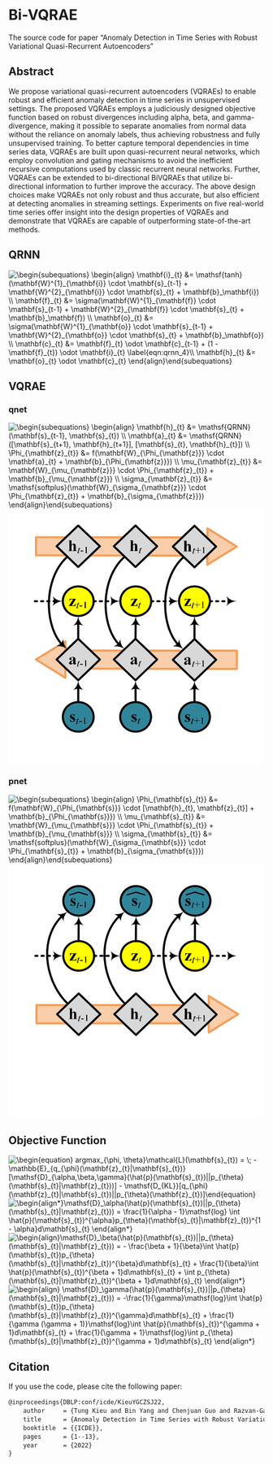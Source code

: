# Bi-VQRAE

The source code for paper “Anomaly Detection in Time Series with Robust
Variational Quasi-Recurrent Autoencoders”

## Abstract

We propose variational quasi-recurrent autoencoders (VQRAEs) to enable
robust and efficient anomaly detection in time series in unsupervised
settings. The proposed VQRAEs employs a judiciously designed objective
function based on robust divergences including alpha, beta, and
gamma-divergence, making it possible to separate anomalies from normal
data without the reliance on anomaly labels, thus achieving robustness
and fully unsupervised training. To better capture temporal dependencies
in time series data, VQRAEs are built upon quasi-recurrent neural
networks, which employ convolution and gating mechanisms to avoid the
inefficient recursive computations used by classic recurrent neural
networks. Further, VQRAEs can be extended to bi-directional BiVQRAEs
that utilize bi-directional information to further improve the accuracy.
The above design choices make VQRAEs not only robust and thus accurate,
but also efficient at detecting anomalies in streaming settings.
Experiments on five real-world time series offer insight into the design
properties of VQRAEs and demonstrate that VQRAEs are capable of
outperforming state-of-the-art methods.

## QRNN

<img src="https://latex.codecogs.com/svg.image?\begin{subequations}&space;&space;\begin{align}&space;&space;&space;&space;&space;&space;\mathbf{i}_{t}&space;&=&space;\mathsf{tanh}(\mathbf{W}^{1}_{\mathbf{i}}&space;\cdot&space;\mathbf{s}_{t-1}&space;&plus;&space;\mathbf{W}^{2}_{\mathbf{i}}&space;\cdot&space;\mathbf{s}_{t}&space;&plus;&space;\mathbf{b}_\mathbf{i})&space;\\&space;&space;&space;&space;&space;&space;\mathbf{f}_{t}&space;&=&space;\sigma(\mathbf{W}^{1}_{\mathbf{f}}&space;\cdot&space;\mathbf{s}_{t-1}&space;&plus;&space;\mathbf{W}^{2}_{\mathbf{f}}&space;\cdot&space;\mathbf{s}_{t}&space;&plus;&space;\mathbf{b}_\mathbf{f})&space;\\&space;&space;&space;&space;&space;&space;\mathbf{o}_{t}&space;&=&space;\sigma(\mathbf{W}^{1}_{\mathbf{o}}&space;\cdot&space;\mathbf{s}_{t-1}&space;&plus;&space;\mathbf{W}^{2}_{\mathbf{o}}&space;\cdot&space;\mathbf{s}_{t}&space;&plus;&space;\mathbf{b}_\mathbf{o})&space;\\&space;&space;&space;&space;&space;&space;\mathbf{c}_{t}&space;&=&space;\mathbf{f}_{t}&space;\odot&space;\mathbf{c}_{t-1}&space;&plus;&space;(1&space;-&space;\mathbf{f}_{t})&space;\odot&space;\mathbf{i}_{t}&space;\label{eqn:qrnn_4}\\&space;&space;&space;&space;&space;&space;\mathbf{h}_{t}&space;&=&space;\mathbf{o}_{t}&space;\odot&space;\mathbf{c}_{t}&space;&space;&space;\end{align}\end{subequations}" title="\begin{subequations} \begin{align} \mathbf{i}_{t} &= \mathsf{tanh}(\mathbf{W}^{1}_{\mathbf{i}} \cdot \mathbf{s}_{t-1} + \mathbf{W}^{2}_{\mathbf{i}} \cdot \mathbf{s}_{t} + \mathbf{b}_\mathbf{i}) \\ \mathbf{f}_{t} &= \sigma(\mathbf{W}^{1}_{\mathbf{f}} \cdot \mathbf{s}_{t-1} + \mathbf{W}^{2}_{\mathbf{f}} \cdot \mathbf{s}_{t} + \mathbf{b}_\mathbf{f}) \\ \mathbf{o}_{t} &= \sigma(\mathbf{W}^{1}_{\mathbf{o}} \cdot \mathbf{s}_{t-1} + \mathbf{W}^{2}_{\mathbf{o}} \cdot \mathbf{s}_{t} + \mathbf{b}_\mathbf{o}) \\ \mathbf{c}_{t} &= \mathbf{f}_{t} \odot \mathbf{c}_{t-1} + (1 - \mathbf{f}_{t}) \odot \mathbf{i}_{t} \label{eqn:qrnn_4}\\ \mathbf{h}_{t} &= \mathbf{o}_{t} \odot \mathbf{c}_{t} \end{align}\end{subequations}" />

## VQRAE

### qnet

<img src="https://latex.codecogs.com/svg.image?\begin{subequations}&space;\begin{align}&space;&space;&space;&space;&space;\mathbf{h}_{t}&space;&=&space;\mathsf{QRNN}(\mathbf{s}_{t-1},&space;\mathbf{s}_{t})&space;\\&space;&space;&space;&space;&space;\mathbf{a}_{t}&space;&=&space;\mathsf{QRNN}([\mathbf{s}_{t&plus;1},&space;\mathbf{h}_{t&plus;1}],&space;[\mathbf{s}_{t},&space;\mathbf{h}_{t}])&space;\\&space;&space;&space;&space;&space;\Phi_{\mathbf{z}_{t}}&space;&=&space;f(\mathbf{W}_{\Phi_{\mathbf{z}}}&space;\cdot&space;\mathbf{a}_{t}&space;&plus;&space;\mathbf{b}_{\Phi_{\mathbf{z}}})&space;\\&space;&space;&space;&space;&space;\mu_{\mathbf{z}_{t}}&space;&=&space;\mathbf{W}_{\mu_{\mathbf{z}}}&space;\cdot&space;\Phi_{\mathbf{z}_{t}}&space;&plus;&space;\mathbf{b}_{\mu_{\mathbf{z}}}&space;\\&space;&space;&space;&space;&space;\sigma_{\mathbf{z}_{t}}&space;&=&space;\mathsf{softplus}(\mathbf{W}_{\sigma_{\mathbf{z}}}&space;\cdot&space;\Phi_{\mathbf{z}_{t}}&space;&plus;&space;\mathbf{b}_{\sigma_{\mathbf{z}}})&space;&space;&space;\end{align}\end{subequations}" title="\begin{subequations} \begin{align} \mathbf{h}_{t} &= \mathsf{QRNN}(\mathbf{s}_{t-1}, \mathbf{s}_{t}) \\ \mathbf{a}_{t} &= \mathsf{QRNN}([\mathbf{s}_{t+1}, \mathbf{h}_{t+1}], [\mathbf{s}_{t}, \mathbf{h}_{t}]) \\ \Phi_{\mathbf{z}_{t}} &= f(\mathbf{W}_{\Phi_{\mathbf{z}}} \cdot \mathbf{a}_{t} + \mathbf{b}_{\Phi_{\mathbf{z}}}) \\ \mu_{\mathbf{z}_{t}} &= \mathbf{W}_{\mu_{\mathbf{z}}} \cdot \Phi_{\mathbf{z}_{t}} + \mathbf{b}_{\mu_{\mathbf{z}}} \\ \sigma_{\mathbf{z}_{t}} &= \mathsf{softplus}(\mathbf{W}_{\sigma_{\mathbf{z}}} \cdot \Phi_{\mathbf{z}_{t}} + \mathbf{b}_{\sigma_{\mathbf{z}}}) \end{align}\end{subequations}" />

<img src="q_net.png" alt="q_net" width="500" height="500" />

### pnet

<img src="https://latex.codecogs.com/svg.image?\begin{subequations}&space;&space;\begin{align}&space;&space;&space;&space;&space;&space;\Phi_{\mathbf{s}_{t}}&space;&=&space;f(\mathbf{W}_{\Phi_{\mathbf{s}}}&space;\cdot&space;[\mathbf{h}_{t},&space;\mathbf{z}_{t}]&space;&plus;&space;\mathbf{b}_{\Phi_{\mathbf{s}}})&space;\\&space;&space;&space;&space;&space;&space;\mu_{\mathbf{s}_{t}}&space;&=&space;\mathbf{W}_{\mu_{\mathbf{s}}}&space;\cdot&space;\Phi_{\mathbf{s}_{t}}&space;&plus;&space;\mathbf{b}_{\mu_{\mathbf{s}}}&space;\\&space;&space;&space;&space;&space;&space;\sigma_{\mathbf{s}_{t}}&space;&=&space;\mathsf{softplus}(\mathbf{W}_{\sigma_{\mathbf{s}}}&space;\cdot&space;\Phi_{\mathbf{s}_{t}}&space;&plus;&space;\mathbf{b}_{\sigma_{\mathbf{s}}})&space;&space;&space;\end{align}\end{subequations}" title="\begin{subequations} \begin{align} \Phi_{\mathbf{s}_{t}} &= f(\mathbf{W}_{\Phi_{\mathbf{s}}} \cdot [\mathbf{h}_{t}, \mathbf{z}_{t}] + \mathbf{b}_{\Phi_{\mathbf{s}}}) \\ \mu_{\mathbf{s}_{t}} &= \mathbf{W}_{\mu_{\mathbf{s}}} \cdot \Phi_{\mathbf{s}_{t}} + \mathbf{b}_{\mu_{\mathbf{s}}} \\ \sigma_{\mathbf{s}_{t}} &= \mathsf{softplus}(\mathbf{W}_{\sigma_{\mathbf{s}}} \cdot \Phi_{\mathbf{s}_{t}} + \mathbf{b}_{\sigma_{\mathbf{s}}}) \end{align}\end{subequations}" />

<img src="p_net.png" alt="q_net" width="500" height="500" />

## Objective Function

<img src="https://latex.codecogs.com/svg.image?\begin{equation}&space;&space;&space;&space;&space;argmax_{\phi,&space;\theta}\mathcal{L}(\mathbf{s}_{t})&space;&space;&space;&space;&space;=&space;\;&space;-&space;\mathbb{E}_{q_{\phi}(\mathbf{z}_{t}|\mathbf{s}_{t})}[\mathsf{D}_{\alpha,\beta,\gamma}(\hat{p}(\mathbf{s}_{t})||p_{\theta}(\mathbf{s}_{t}|\mathbf{z}_{t}))]&space;-&space;\mathsf{D_{KL}}[q_{\phi}(\mathbf{z}_{t}|\mathbf{s}_{t})||p_{\theta}(\mathbf{z}_{t})]\end{equation}" title="\begin{equation} argmax_{\phi, \theta}\mathcal{L}(\mathbf{s}_{t}) = \; - \mathbb{E}_{q_{\phi}(\mathbf{z}_{t}|\mathbf{s}_{t})}[\mathsf{D}_{\alpha,\beta,\gamma}(\hat{p}(\mathbf{s}_{t})||p_{\theta}(\mathbf{s}_{t}|\mathbf{z}_{t}))] - \mathsf{D_{KL}}[q_{\phi}(\mathbf{z}_{t}|\mathbf{s}_{t})||p_{\theta}(\mathbf{z}_{t})]\end{equation}" />

<img src="https://latex.codecogs.com/svg.image?&space;\begin{align*}\mathsf{D}_\alpha(\hat{p}(\mathbf{s}_{t})||p_{\theta}(\mathbf{s}_{t}|\mathbf{z}_{t}))&space;&space;=&space;\frac{1}{\alpha&space;-&space;1}\mathsf{log}&space;&space;\int&space;\hat{p}(\mathbf{s}_{t})^{\alpha}p_{\theta}(\mathbf{s}_{t}|\mathbf{z}_{t})^{1&space;-&space;\alpha}d\mathbf{s}_{t}&space;\end{align*}" title=" \begin{align*}\mathsf{D}_\alpha(\hat{p}(\mathbf{s}_{t})||p_{\theta}(\mathbf{s}_{t}|\mathbf{z}_{t})) = \frac{1}{\alpha - 1}\mathsf{log} \int \hat{p}(\mathbf{s}_{t})^{\alpha}p_{\theta}(\mathbf{s}_{t}|\mathbf{z}_{t})^{1 - \alpha}d\mathbf{s}_{t} \end{align*}" />

<img src="https://latex.codecogs.com/svg.image?&space;\begin{align*}\mathsf{D}_\beta(\hat{p}(\mathbf{s}_{t})||p_{\theta}(\mathbf{s}_{t}|\mathbf{z}_{t}))&space;&space;&space;&space;&space;=&space;&space;&space;&space;&space;&space;-&space;\frac{\beta&space;&plus;&space;1}{\beta}\int&space;\hat{p}(\mathbf{s}_{t})p_{\theta}(\mathbf{s}_{t}|\mathbf{z}_{t})^{\beta}d\mathbf{s}_{t}&space;&plus;&space;\frac{1}{\beta}\int&space;\hat{p}(\mathbf{s}_{t})^{\beta&space;&plus;&space;1}d\mathbf{s}_{t}&space;&plus;&space;\int&space;p_{\theta}(\mathbf{s}_{t}|\mathbf{z}_{t})^{\beta&space;&plus;&space;1}d\mathbf{s}_{t}&space;&space;\end{align}" title=" \begin{align}\mathsf{D}_\beta(\hat{p}(\mathbf{s}_{t})||p_{\theta}(\mathbf{s}_{t}|\mathbf{z}_{t})) = - \frac{\beta + 1}{\beta}\int \hat{p}(\mathbf{s}_{t})p_{\theta}(\mathbf{s}_{t}|\mathbf{z}_{t})^{\beta}d\mathbf{s}_{t} + \frac{1}{\beta}\int \hat{p}(\mathbf{s}_{t})^{\beta + 1}d\mathbf{s}_{t} + \int p_{\theta}(\mathbf{s}_{t}|\mathbf{z}_{t})^{\beta + 1}d\mathbf{s}_{t} \end{align*}" />

<img src="https://latex.codecogs.com/svg.image?&space;\begin{align*}&space;&space;\mathsf{D}_\gamma(\hat{p}(\mathbf{s}_{t})||p_{\theta}(\mathbf{s}_{t}|\mathbf{z}_{t}))&space;&space;=&space;&space;&space;-\frac{1}{\gamma}\mathsf{log}\int&space;\hat{p}(\mathbf{s}_{t})p_{\theta}(\mathbf{s}_{t}|\mathbf{z}_{t})^{\gamma}d\mathbf{s}_{t}&space;&plus;&space;\frac{1}{\gamma&space;(\gamma&space;&plus;&space;1)}\mathsf{log}\int&space;\hat{p}(\mathbf{s}_{t})^{\gamma&space;&plus;&space;1}d\mathbf{s}_{t}&space;&plus;&space;\frac{1}{\gamma&space;&plus;&space;1}\mathsf{log}\int&space;p_{\theta}(\mathbf{s}_{t}|\mathbf{z}_{t})^{\gamma&space;&plus;&space;1}d\mathbf{s}_{t}&space;&space;\end{align}" title=" \begin{align} \mathsf{D}_\gamma(\hat{p}(\mathbf{s}_{t})||p_{\theta}(\mathbf{s}_{t}|\mathbf{z}_{t})) = -\frac{1}{\gamma}\mathsf{log}\int \hat{p}(\mathbf{s}_{t})p_{\theta}(\mathbf{s}_{t}|\mathbf{z}_{t})^{\gamma}d\mathbf{s}_{t} + \frac{1}{\gamma (\gamma + 1)}\mathsf{log}\int \hat{p}(\mathbf{s}_{t})^{\gamma + 1}d\mathbf{s}_{t} + \frac{1}{\gamma + 1}\mathsf{log}\int p_{\theta}(\mathbf{s}_{t}|\mathbf{z}_{t})^{\gamma + 1}d\mathbf{s}_{t} \end{align*}" />

## Citation

If you use the code, please cite the following paper:

```latex
@inproceedings{DBLP:conf/icde/KieuYGCZSJ22,
	author     = {Tung Kieu and Bin Yang and Chenjuan Guo and Razvan-Gabriel Cirstea and Yan Zhao and Yale Song and Christian S. Jensen},
	title      = {Anomaly Detection in Time Series with Robust Variational Quasi-Recurrent Autoencoders},
	booktitle  = {{ICDE}},
	pages      = {1--13},
	year       = {2022}
}
```
